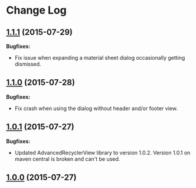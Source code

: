 Change Log
==========

## [1.1.1](https://github.com/sandrolutz/Android-Dialog/tree/1.1.1) (2015-07-29)

**Bugfixes:**

- Fix issue when expanding a material sheet dialog occasionally getting dismissed.

## [1.1.0](https://github.com/sandrolutz/Android-Dialog/tree/1.1.0) (2015-07-28)

**Bugfixes:**

- Fix crash when using the dialog without header and/or footer view.

## [1.0.1](https://github.com/sandrolutz/Android-Dialog/tree/1.0.1) (2015-07-27)

**Bugfixes:**

- Updated AdvancedRecyclerView library to version 1.0.2. Version 1.0.1 on maven central is broken and can't be used.

## [1.0.0](https://github.com/sandrolutz/Android-Dialog/tree/1.0.0) (2015-07-27)
